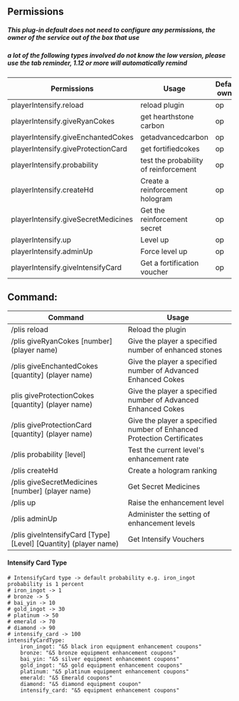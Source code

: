 ## Permissions
##### This plug-in default does not need to configure any permissions, the owner of the service out of the box that use
##### a lot of the following types involved do not know the low version, please use the tab reminder, 1.12 or more will automatically remind
| Permissions                         | Usage                                 | Default owner |
|-------------------------------------|---------------------------------------|---------------|
| playerIntensify.reload              | reload plugin                         | op            |
| playerIntensify.giveRyanCokes       | get hearthstone carbon                | op            |
| playerIntensify.giveEnchantedCokes  | getadvancedcarbon                     | op            |
| playerIntensify.giveProtectionCard  | get fortifiedcokes                    | op            |
| playerIntensify.probability         | test the probability of reinforcement | op            |
| playerIntensify.createHd            | Create a reinforcement hologram       | op            |
| playerIntensify.giveSecretMedicines | Get the reinforcement secret          | op            |
| playerIntensify.up                  | Level up                              | op            |
| playerIntensify.adminUp             | Force level up                        | op            |
| playerIntensify.giveIntensifyCard   | Get a fortification voucher           | op            |

## Command:
| Command                                                         | Usage                                                                  |
|-----------------------------------------------------------------|------------------------------------------------------------------------|
| /plis reload                                                    | Reload the plugin                                                      |
| /plis giveRyanCokes [number] (player name)                      | Give the player a specified number of enhanced stones                  |
| /plis giveEnchantedCokes [quantity] (player name)               | Give the player a specified number of Advanced Enhanced Cokes          |
| plis giveProtectionCokes [quantity] (player name)               | Give the player a specified number of Advanced Enhanced Cokes          |
| /plis giveProtectionCard [quantity] (player name)               | Give the player a specified number of Enhanced Protection Certificates |
| /plis probability [level]                                       | Test the current level's enhancement rate                              |
| /plis createHd                                                  | Create a hologram ranking                                              |
| /plis giveSecretMedicines [number] (player name)                | Get Secret Medicines                                                   |
| /plis up                                                        | Raise the enhancement level                                            |
| /plis adminUp                                                   | Administer the setting of enhancement levels                           |
| /plis giveIntensifyCard [Type] [Level] [Quantity] (player name) | Get Intensify Vouchers                                                 |

#### Intensify Card Type
```
# IntensifyCard type -> default probability e.g. iron_ingot probability is 1 percent
# iron_ingot -> 1
# bronze -> 5
# bai_yin -> 10
# gold_ingot -> 30
# platinum -> 50
# emerald -> 70
# diamond -> 90
# intensify_card -> 100
intensifyCardType:
    iron_ingot: "&5 black iron equipment enhancement coupons"
    bronze: "&5 bronze equipment enhancement coupons"
    bai_yin: "&5 silver equipment enhancement coupons"
    gold_ingot: "&5 gold equipment enhancement coupons"
    platinum: "&5 platinum equipment enhancement coupons"
    emerald: "&5 Emerald coupons"
    diamond: "&5 diamond equipment coupon"
    intensify_card: "&5 equipment enhancement coupons"
```